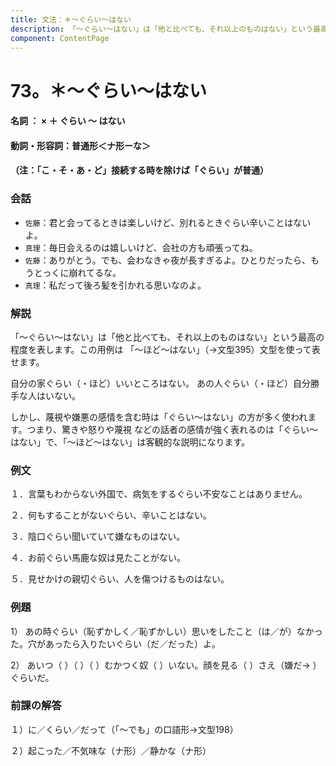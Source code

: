 ```yaml
---
title: 文法：＊～ぐらい～はない
description: 「～ぐらい～はない」は「他と比べても、それ以上のものはない」という最高の程度を表します。この用例は 「～ほど～はない」（→文型395）文型を使って表せます。
component: ContentPage
---
```



# 73。＊～ぐらい～はない
#### 名詞 ： × ＋ ぐらい ～ はない
#### 動詞・形容詞：普通形＜ナ形ーな＞
#### （注：「こ・そ・あ・ど」接続する時を除けば「ぐらい」が普通）
### 会話
- `佐藤`：君と会ってるときは楽しいけど、別れるときぐらい辛いことはないよ。
- `真理`：毎日会えるのは嬉しいけど、会社の方も頑張ってね。
- `佐藤`：ありがとう。でも、会わなきゃ夜が長すぎるよ。ひとりだったら、もうとっくに崩れてるな。
- `真理`：私だって後ろ髪を引かれる思いなのよ。
### 解説
「～ぐらい～はない」は「他と比べても、それ以上のものはない」という最高の程度を表します。この用例は 「～ほど～はない」（→文型395）文型を使って表せます。

自分の家ぐらい（・ほど）いいところはない。 あの人ぐらい（・ほど）自分勝手な人はいない。

しかし、蔑視や嫌悪の感情を含む時は「ぐらい～はない」の方が多く使われます。つまり、驚きや怒りや蔑視 などの話者の感情が強く表れるのは「ぐらい～はない」で、「～ほど～はない」は客観的な説明になります。
### 例文
１．言葉もわからない外国で、病気をするぐらい不安なことはありません。

２．何もすることがないぐらい、辛いことはない。

３．陰口ぐらい聞いていて嫌なものはない。

４．お前ぐらい馬鹿な奴は見たことがない。

５．見せかけの親切ぐらい、人を傷つけるものはない。
### 例題
1） あの時ぐらい（恥ずかしく／恥ずかしい）思いをしたこと（は／が）なかった。穴があったら入りたいぐらい（だ／だった）よ。    

2） あいつ（ ）（ ）（ ）むかつく奴（ ）いない。顔を見る（ ）さえ（嫌だ→ ）ぐらいだ。
### 前課の解答
１）に／くらい／だって（「～でも」の口語形→文型198）

２）起こった／不気味な（ナ形）／静かな（ナ形）
